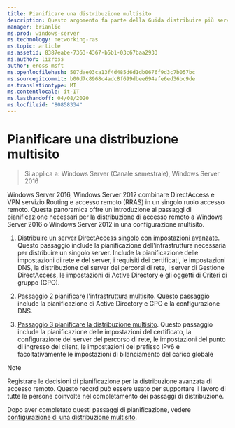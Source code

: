 ```yaml
---
title: Pianificare una distribuzione multisito
description: Questo argomento fa parte della Guida distribuire più server di accesso remoto in una distribuzione multisito di Windows Server 2016.
manager: brianlic
ms.prod: windows-server
ms.technology: networking-ras
ms.topic: article
ms.assetid: 8387eabe-7363-4367-b5b1-03c67baa2933
ms.author: lizross
author: eross-msft
ms.openlocfilehash: 507dae03ca13f4d485d6d1db0676f9d3c7b057bc
ms.sourcegitcommit: b00d7c8968c4adc8f699dbee694afe6ed36bc9de
ms.translationtype: MT
ms.contentlocale: it-IT
ms.lasthandoff: 04/08/2020
ms.locfileid: "80858334"
---
```

# <a name="plan-a-multisite-deployment"></a>Pianificare una distribuzione multisito

>Si applica a: Windows Server (Canale semestrale), Windows Server 2016

 Windows Server 2016, Windows Server 2012 combinare DirectAccess e VPN servizio Routing e accesso remoto (RRAS) in un singolo ruolo accesso remoto. Questa panoramica offre un'introduzione ai passaggi di pianificazione necessari per la distribuzione di accesso remoto a Windows Server 2016 o Windows Server 2012 in una configurazione multisito.  
  
1.  [Distribuire un server DirectAccess singolo con impostazioni avanzate](https://technet.microsoft.com/library/hh831436(v=ws.11).aspx). Questo passaggio include la pianificazione dell'infrastruttura necessaria per distribuire un singolo server. Include la pianificazione delle impostazioni di rete e del server, i requisiti dei certificati, le impostazioni DNS, la distribuzione del server dei percorsi di rete, i server di Gestione DirectAccess, le impostazioni di Active Directory e gli oggetti di Criteri di gruppo (GPO).  
  
2.  [Passaggio 2 pianificare l'infrastruttura multisito](Step-2-Plan-the-Multisite-Infrastructure.md). Questo passaggio include la pianificazione di Active Directory e GPO e la configurazione DNS.  
  
3.  [Passaggio 3 pianificare la distribuzione multisito](Step-3-Plan-the-Multisite-Deployment.md). Questo passaggio include la pianificazione delle impostazioni del certificato, la configurazione del server del percorso di rete, le impostazioni del punto di ingresso del client, le impostazioni del prefisso IPv6 e facoltativamente le impostazioni di bilanciamento del carico globale  
  
> [!NOTE]  
> Registrare le decisioni di pianificazione per la distribuzione avanzata di accesso remoto. Questo record può essere usato per supportare il lavoro di tutte le persone coinvolte nel completamento dei passaggi di distribuzione.  
  
Dopo aver completato questi passaggi di pianificazione, vedere [configurazione di una distribuzione multisito](../configure/Configure-a-Multisite-Deployment.md).  
  


